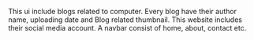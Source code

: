 This ui include blogs related to computer.
Every blog have their author name, uploading date and Blog related thumbnail.
This website includes their social media account.
A navbar consist of home, about, contact etc.
